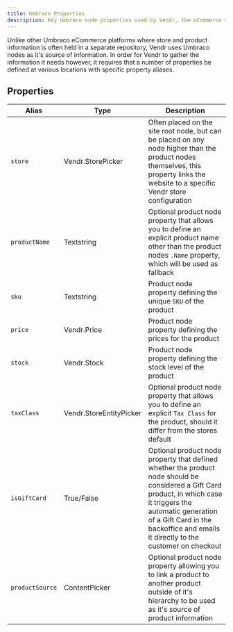 ```yaml
---
title: Umbraco Properties
description: Key Umbraco node properties used by Vendr, the eCommerce solution for Umbraco
---
```


Unlike other Umbraco eCommerce platforms where store and product information is often held in a separate repository, Vendr uses Umbraco nodes as it's source of information. In order for Vendr to gather the information it needs however, it requires that a number of properties be defined at various locations with specific property aliases.

## Properties

| Alias | Type | Description |
| -- | -- | -- |
| `store` | Vendr.StorePicker | Often placed on the site root node, but can be placed on any node higher than the product nodes themselves, this property links the website to a specific Vendr store configuration |
| `productName` | Textstring | Optional product node property that allows you to define an explicit product name other than the product nodes `.Name` property, which will be used as fallback |
| `sku` | Textstring | Product node property defining the unique `SKU` of the product |
| `price` | Vendr.Price | Product node property defining the prices for the product |
| `stock` | Vendr.Stock | Product node property defining the stock level of the product |
| `taxClass` | Vendr.StoreEntityPicker | Optional product node property that allows you to define an explicit `Tax Class` for the product, should it differ from the stores default |
| `isGiftCard` | True/False | Optional product node property that defined whether the product node should be considered a Gift Card product, in which case it triggers the automatic generation of a Gift Card in the backoffice and emails it directly to the customer on checkout |
| `productSource` | ContentPicker | Optional product node property allowing you to link a product to another product outside of it's hierarchy to be used as it's source of product information |